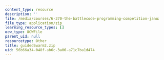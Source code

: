```yaml
---
content_type: resource
description: ''
file: /media/courses/6-370-the-battlecode-programming-competition-january-iap-2013/56b66a34048fab6c3a06a71c7ba1d474_guidedSwarm2.zip
file_type: application/zip
learning_resource_types: []
ocw_type: OCWFile
parent_uid: null
resourcetype: Other
title: guidedSwarm2.zip
uid: 56b66a34-048f-ab6c-3a06-a71c7ba1d474
---
```

